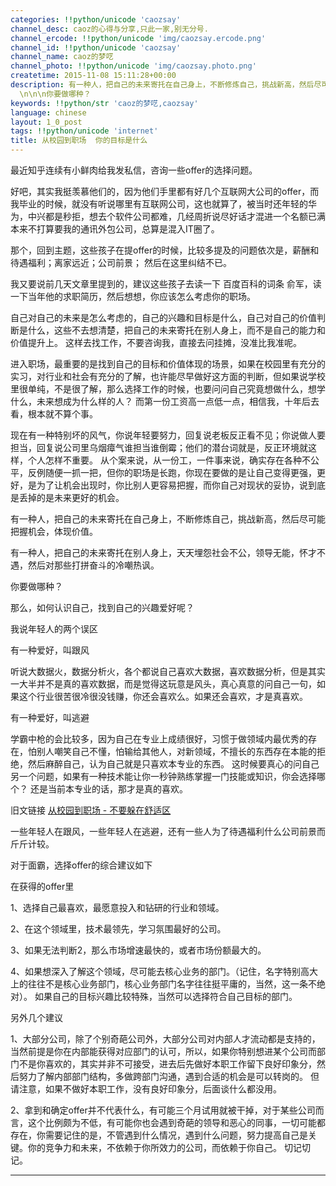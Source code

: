 ```yaml
---
categories: !!python/unicode 'caozsay'
channel_desc: caoz的心得与分享,只此一家,别无分号.
channel_ercode: !!python/unicode 'img/caozsay.ercode.png'
channel_id: !!python/unicode 'caozsay'
channel_name: caoz的梦呓
channel_photo: !!python/unicode 'img/caozsay.photo.png'
createtime: 2015-11-08 15:11:28+00:00
description: 有一种人，把自己的未来寄托在自己身上，不断修炼自己，挑战新高，然后尽可能把握机会，体现价值。\n\n有一种人，把自己的未来寄托在别人身上，天天埋怨社会不公，领导无能，怀才不遇，然后对那些打拼奋斗的冷嘲热讽。
  \n\n\n你要做哪种？
keywords: !!python/str 'caoz的梦呓,caozsay'
language: chinese
layout: 1_0_post
tags: !!python/unicode 'internet'
title: 从校园到职场  你的目标是什么
---
```

<div class="rich_media_content" id="js_content">
<p>
         最近知乎连续有小鲜肉给我发私信，咨询一些offer的选择问题。
        </p>
<p>
</p>
<p>
         好吧，其实我挺羡慕他们的，因为他们手里都有好几个互联网大公司的offer，而我毕业的时候，就没有听说哪里有互联网公司，这也就算了，被当时还年轻的华为，中兴都是秒拒，想去个软件公司都难，几经周折说尽好话才混进一个名额已满本来不打算要我的通讯外包公司，总算是混入IT圈了。
        </p>
<p>
</p>
<p>
         那个，回到主题，这些孩子在提offer的时候，比较多提及的问题依次是，薪酬和待遇福利；离家远近；公司前景； 然后在这里纠结不已。
        </p>
<p>
</p>
<p>
         我又要说前几天文章里提到的，建议这些孩子去读一下 百度百科的词条 俞军，读一下当年他的求职简历，然后想想，你应该怎么考虑你的职场。
        </p>
<p>
</p>
<p>
         自己对自己的未来是怎么考虑的，自己的兴趣和目标是什么，自己对自己的价值判断是什么，这些不去想清楚，把自己的未来寄托在别人身上，而不是自己的能力和价值提升上。 这样去找工作，不要咨询我，直接去问挂摊，没准比我准呢。
        </p>
<p>
</p>
<p>
         进入职场，最重要的是找到自己的目标和价值体现的场景，如果在校园里有充分的实习，对行业和社会有充分的了解，也许能尽早做好这方面的判断，但如果说学校里很单纯，不是很了解，那么选择工作的时候，也要问问自己究竟想做什么，想学什么，未来想成为什么样的人？ 而第一份工资高一点低一点，相信我，十年后去看，根本就不算个事。
        </p>
<p>
</p>
<p>
         现在有一种特别坏的风气，你说年轻要努力，回复说老板反正看不见；你说做人要担当，回复说公司里乌烟瘴气谁担当谁倒霉；他们的潜台词就是，反正环境就这样，个人怎样不重要。  从个案来说，从一份工，一件事来说，确实存在各种不公平，反例随便一抓一把，但你的职场是长跑，你现在要做的是让自己变得更强，更好，是为了让机会出现时，你比别人更容易把握，而你自己对现状的妥协，说到底是丢掉的是未来更好的机会。
        </p>
<p>
</p>
<p>
         有一种人，把自己的未来寄托在自己身上，不断修炼自己，挑战新高，然后尽可能把握机会，体现价值。
        </p>
<p>
         有一种人，把自己的未来寄托在别人身上，天天埋怨社会不公，领导无能，怀才不遇，然后对那些打拼奋斗的冷嘲热讽。
        </p>
<p>
</p>
<p>
         你要做哪种？
        </p>
<p>
</p>
<p>
         那么，如何认识自己，找到自己的兴趣爱好呢？
        </p>
<p>
</p>
<p>
         我说年轻人的两个误区
        </p>
<p>
</p>
<p>
         有一种爱好，叫跟风
        </p>
<p>
         听说大数据火，数据分析火，各个都说自己喜欢大数据，喜欢数据分析，但是其实一大半并不是真的喜欢数据，而是觉得这玩意是风头，真心真意的问自己一句，如果这个行业很苦很冷很没钱赚，你还会喜欢么。如果还会喜欢，才是真喜欢。
        </p>
<p>
</p>
<p>
         有一种爱好，叫逃避
        </p>
<p>
         学霸中枪的会比较多，因为自己在专业上成绩很好，习惯于做领域内最优秀的存在，怕别人嘲笑自己不懂，怕输给其他人，对新领域，不擅长的东西存在本能的拒绝，然后麻醉自己，认为自己就是只喜欢本专业的东西。 这时候要真心的问自己另一个问题，如果有一种技术能让你一秒钟熟练掌握一门技能或知识，你会选择哪个？ 还是当前本专业的话，那才是真的喜欢。
        </p>
<p>
         旧文链接
         <a data_ue_src="http://mp.weixin.qq.com/s?__biz=MzI0MjA1Mjg2Ng==&amp;mid=209676214&amp;idx=1&amp;sn=81c86176067f62fdd242cb1777702d6a&amp;scene=21#wechat_redirect" href="http://mp.weixin.qq.com/s?__biz=MzI0MjA1Mjg2Ng==&amp;mid=209676214&amp;idx=1&amp;sn=81c86176067f62fdd242cb1777702d6a&amp;scene=21#wechat_redirect" target="_blank">
          从校园到职场 - 不要躲在舒适区
         </a>
</p>
<p>
</p>
<p>
         一些年轻人在跟风，一些年轻人在逃避，还有一些人为了待遇福利什么公司前景而斤斤计较。
        </p>
<p>
</p>
<p>
         对于面霸，选择offer的综合建议如下
        </p>
<p>
         在获得的offer里
        </p>
<p>
</p>
<p>
         1、选择自己最喜欢，最愿意投入和钻研的行业和领域。
        </p>
<p>
</p>
<p>
         2、在这个领域里，技术最领先，学习氛围最好的公司。
        </p>
<p>
</p>
<p>
         3、如果无法判断2，那么市场增速最快的，或者市场份额最大的。
        </p>
<p>
</p>
<p>
         4、如果想深入了解这个领域，尽可能去核心业务的部门。（记住，名字特别高大上的往往不是核心业务部门，核心业务部门名字往往挺平庸的，当然，这一条不绝对）。 如果自己的目标兴趣比较特殊，当然可以选择符合自己目标的部门。
        </p>
<p>
</p>
<p>
         另外几个建议
        </p>
<p>
         1、大部分公司，除了个别奇葩公司外，大部分公司对内部人才流动都是支持的，当然前提是你在内部能获得对应部门的认可，所以，如果你特别想进某个公司而部门不是你喜欢的，其实并非不可接受，进去后先做好本职工作留下良好印象分，然后努力了解内部部门结构，多做跨部门沟通，遇到合适的机会是可以转岗的。 但请注意，如果不做好本职工作，没有良好印象分，后面谈什么都没用。
        </p>
<p>
</p>
<p>
         2、拿到和确定offer并不代表什么，有可能三个月试用就被干掉，对于某些公司而言，这个比例颇为不低，有可能你也会遇到奇葩的领导和恶心的同事，一切可能都存在，你需要记住的是，不管遇到什么情况，遇到什么问题，努力提高自己是关键。你的竞争力和未来，不依赖于你所效力的公司，而依赖于你自己。 切记切记。
        </p>
<hr/>
<p>
</p>
<p>
</p>
</div>